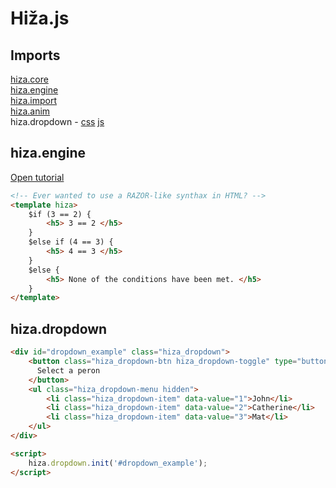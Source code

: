 # Hiža.js

## Imports
[hiza.core](https://cdn.jsdelivr.net/gh/nevenpalcec/hiza_js/hiza/core/hiza.core.js)  
[hiza.engine](https://cdn.jsdelivr.net/gh/nevenpalcec/hiza_js/hiza/engine/hiza.engine.js)  
[hiza.import](https://cdn.jsdelivr.net/gh/nevenpalcec/hiza_js/hiza/import/hiza.import.js)  
[hiza.anim](https://cdn.jsdelivr.net/gh/nevenpalcec/hiza_js/hiza/components/hiza.anim.css)  
hiza.dropdown - [css](https://cdn.jsdelivr.net/gh/nevenpalcec/hiza_js/hiza/components/hiza.dropdown.js)
                [js](https://cdn.jsdelivr.net/gh/nevenpalcec/hiza_js/hiza/components/hiza.dropdown.css)  

## hiza.engine
[Open tutorial](https://app.my-rents.com/web/hiza-tutorial.html)
```html
<!-- Ever wanted to use a RAZOR-like synthax in HTML? -->
<template hiza>
    $if (3 == 2) {
        <h5> 3 == 2 </h5>
    }
    $else if (4 == 3) {
        <h5> 4 == 3 </h5>
    }
    $else {
        <h5> None of the conditions have been met. </h5>
    }
</template>
```

## hiza.dropdown
```html
<div id="dropdown_example" class="hiza_dropdown">
    <button class="hiza_dropdown-btn hiza_dropdown-toggle" type="button" data-value="">
      Select a peron
    </button>
    <ul class="hiza_dropdown-menu hidden">
        <li class="hiza_dropdown-item" data-value="1">John</li>
        <li class="hiza_dropdown-item" data-value="2">Catherine</li>
        <li class="hiza_dropdown-item" data-value="3">Mat</li>
    </ul>
</div>

<script>
    hiza.dropdown.init('#dropdown_example');
</script>
```
